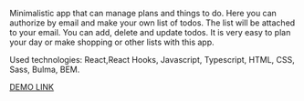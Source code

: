 Minimalistic app that can manage plans and things to do. Here you can authorize by email and make your own list of todos. The list will be attached to your email. You can add, delete and update todos. It is very easy to plan your day or make shopping or other lists with this app.

Used technologies: React,React Hooks, Javascript, Typescript, HTML, CSS, Sass, Bulma, BEM.

[DEMO LINK](https://sh1gatsu.github.io/Todo-app/)
